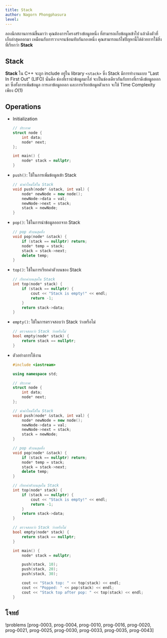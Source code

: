 ```yaml
---
title: Stack 
author: Nagorn Phongphasura
level:
---
```


ลองนึกสถานการณ์ขึ้นมาว่า คุณต้องการโครงสร้างข้อมูลหนึ่ง ที่สามารถเก็บข้อมูลเข้าไป แล้วดึงตัวที่เก็บล่าสุดออกมา เหมือนกับการวางจานซ้อนทับกันกองหนึ่ง คุณสามารถแก้ไขปัญหานี้ได้ด้วยการใช้สิ่งที่เรียกว่า **Stack**

## Stack

**Stack** ใน C++ จะถูก include อยู่ใน library `<stack>` ซึ่ง Stack มีการทำงานแบบ "Last In First Out" (LIFO) นั่นคือ ช่องที่เรานำข้อมูลมาใส่ จะเป็นช่องเดียวกันกับทางที่เราดึงข้อมูลออกมา ซึ่งทั้งการเพิ่มข้อมูล การเอาข้อมูลออก และการเรียกข้อมูลตัวแรก จะใช้ Time Complexity เพียง $O(1)$

## Operations

- Initialization

    ```cpp title="การ Implement ใน C++"
    // ประกาศ
    struct node {
        int data;
        node* next;
    };
    
    int main() {
        node* stack = nullptr;
    }
    ```

- `push()`: ใช้ในการเพิ่มข้อมูลเข้า Stack

    ```cpp title="การ Implement ใน C++"
    // นำค่าใหม่ใส่ใน Stack
    void push(node* &stack, int val) {
        node* newNode = new node();
        newNode->data = val;
        newNode->next = stack;
        stack = newNode;
    }
    ```

- `pop()`: ใช้ในการนำข้อมูลออกจาก Stack

    ```cpp title="การ Implement ใน C++"
    // pop ตัวบนสุดทิ้ง
    void pop(node* &stack) {
        if (stack == nullptr) return;
        node* temp = stack;
        stack = stack->next;
        delete temp;
    }
    ```

- `top()`: ใช้ในการเรียกค่าตัวบนของ Stack

    ```cpp title="การ Implement ใน C++"
    // เรียกค่าบนสุดใน Stack
    int top(node* stack) {
        if (stack == nullptr) {
            cout << "Stack is empty!" << endl;
            return -1;
        }
        return stack->data;
    }
    ```

- `empty()`: ใช้ในการตรวจสอบว่า Stack ว่างหรือไม่

    ```cpp title="การ Implement ใน C++"
    // ตรวจสอบว่า Stack ว่างหรือไม่
    bool empty(node* stack) {
        return stack == nullptr;
    }
    ```

- ตัวอย่างการใช้งาน

    ```cpp title="ตัวอย่างการใช้งาน Stack"
    #include <iostream>

    using namespace std;

    // ประกาศ
    struct node {
        int data;
        node* next;
    };

    // นำค่าใหม่ใส่ใน Stack
    void push(node* &stack, int val) {
        node* newNode = new node();
        newNode->data = val;
        newNode->next = stack;
        stack = newNode;
    }

    // pop ตัวบนสุดทิ้ง
    void pop(node* &stack) {
        if (stack == nullptr) return;
        node* temp = stack;
        stack = stack->next;
        delete temp;
    }

    // เรียกค่าตัวบนสุดใน Stack
    int top(node* stack) {
        if (stack == nullptr) {
            cout << "Stack is empty!" << endl;
            return -1;
        }
        return stack->data;
    }

    // ตรวจสอบว่า Stack ว่างหรือไม่
    bool empty(node* stack) {
        return stack == nullptr;
    }

    int main() {
        node* stack = nullptr;

        push(stack, 10);
        push(stack, 20);
        push(stack, 30);

        cout << "Stack top: " << top(stack) << endl;
        cout << "Popped: " << pop(stack) << endl;
        cout << "Stack top after pop: " << top(stack) << endl;
    }
    ```

## โจทย์

!problems [prog-0003, prog-0004, prog-0010, prog-0016, prog-0020, prog-0021, prog-0025, prog-0030, prog-0033, prog-0035, prog-0043]
